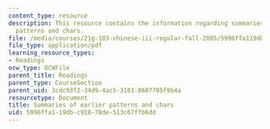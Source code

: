 ```yaml
---
content_type: resource
description: This resource contains the information regarding summaries of earlier
  patterns and chars.
file: /media/courses/21g-103-chinese-iii-regular-fall-2005/5996ffa119dbc91878de513c67ffb6dd_MIT21G_103F05_uni1_7_rvw.pdf
file_type: application/pdf
learning_resource_types:
- Readings
ocw_type: OCWFile
parent_title: Readings
parent_type: CourseSection
parent_uid: 3cdc93f2-34d9-4ac5-3101-8607705f9b4a
resourcetype: Document
title: Summaries of earlier patterns and chars
uid: 5996ffa1-19db-c918-78de-513c67ffb6dd
---
```

